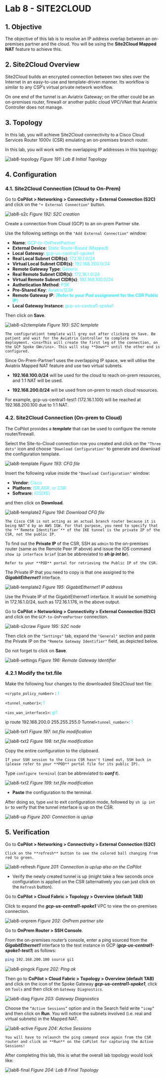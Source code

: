 # Lab 8 - SITE2CLOUD

## 1. Objective

The objective of this lab is to resolve an IP address overlap between an on-premises partner and the cloud. You will be using the **Site2Cloud Mapped NAT** feature to achieve this.
 
## 2. Site2Cloud Overview

Site2Cloud builds an encrypted connection between two sites over the Internet in an easy-to-use and template-driven manner. Its workflow is similar to any CSP’s virtual private network workflow.

On one end of the tunnel is an Aviatrix Gateway; on the other could be an on-premises router, firewall or another public cloud VPC/VNet that Aviatrix Controller does not manage.
 
## 3. Topology

In this lab, you will achieve Site2Cloud connectivity to a Cisco Cloud Services Router 1000v (CSR) emulating an on-premises branch router.

In this lab, you will work with the overlapping IP addresses in this topology:

![lab8-topology](images/lab8-topology.png)
_Figure 191: Lab 8 Initial Topology_

## 4. Configuration

### 4.1. Site2Cloud Connection (Cloud to On-Prem)

Go to **CoPilot > Networking > Connectivity > External Connection (S2C)** and click on the `"+ External Connection"` button.

![lab8-s2c](images/lab8-s2c.png)
_Figure 192: S2C creation_

Create a connection from Cloud (GCP) to an on-prem Partner site.

Use the following settings on the `"Add External Connection"` window:

- **Name**: <span style='color:#33ECFF'>GCP-to-OnPremPartner</span>
- **External Device**: <span style='color:#33ECFF'>Static Route-Based (Mapped)</span>
- **Local Gateway**: <span style='color:#33ECFF'>gcp-us-central1-spoke1</span>
- **Real Local Subnet CIDR(s)**: <span style='color:#33ECFF'>172.16.1.0/24</span>
- **Virtual Local Subnet CIDR(s)**: <span style='color:#33ECFF'>192.168.200.0/24</span>
- **Remote Gateway Type**: <span style='color:#33ECFF'>Generic</span>
- **Real Remote Subnet CIDR(s)**: <span style='color:#33ECFF'>172.16.1.0/24</span>
- **Virtual Remote Subnet CIDR(s)**: <span style='color:#33ECFF'>192.168.100.0/24</span>
- **Authetication Method**: <span style='color:#33ECFF'>PSK</span>
- **Pre-Shared Key**: <span style='color:#33ECFF'>Aviatrix123#</span>
- **Remote Gateway IP**: <span style='color:#33ECFF'>[**Refer to your Pod assignment for the CSR Public IP**]</span>
- **Local Gateway Instance**: <span style='color:#33ECFF'>gcp-us-central1-spoke1</span>

Then click on **Save**.

![lab8-s2ctemplate](images/lab8-s2ctemplate.png)
_Figure 193: S2C template_

```{caution}
The configurationt template will grey out after clicking on Save. Be patient and wait for the Aviatrix Controller to complete the deployment. <ins>This will create the first leg of the connection, on the GCP Spoke GW</ins>. This will stay **Down** until the other end is configured.
```

Since On-Prem-Partner1 uses the overlapping IP space, we will utilise the Aviatrix Mapped NAT feature and use two virtual subnets.

- **192.168.100.0/24** will be used for the cloud to reach on-prem resources, and 1:1 NAT will be used.

- **192.168.200.0/24** will be used from on-prem to reach cloud resources. 

For example, gcp-us-central1-test1 (172.16.1.100) will be reached at 192.168.200.100 due to 1:1 NAT.

### 4.2. Site2Cloud Connection (On-prem to Cloud)

The CoPilot provides a **_template_** that can be used to configure the remote router/firewall.

Select the Site-to-Cloud connection row you created and click on the `"Three dots"` icon and choose `"Download Configuration"` to generate and download the configuration template.

![lab8-template](images/lab8-template.png)
_Figure 193: CFG file_

Insert the following value inside the `"Download Configuration"` window:

- **Vendor**: <span style='color:#33ECFF'>Cisco</span>
- **Platform**: <span style='color:#33ECFF'>ISR,ASR, or CSR</span>
- **Software**: <span style='color:#33ECFF'>IOS(XE)</span>

and then click on **Download**.

![lab8-template2](images/lab8-template2.png)
_Figure 194: Download CFG file_

```{note}
The Cisco CSR is not acting as an actual branch router because it is being NAT'd by an AWS IGW. For that purpose, you need to specify that the **`Remote Identifier`** of the IKE tunnel is the private IP of the CSR, not the public IP.
```

To find out the **Private IP** of the CSR, SSH as `admin` to the on-premises router (same as the Remote Peer IP above) and issue the IOS command `show ip interface brief` (can be abbreviated to **_sh ip int br_**). 

```{tip}
Refer to your **POD** portal for retrieving the Public IP of the CSR.
```

The Private IP that you need to copy is that one assigned to the **_GigabitEthernet1_** interface.

![lab8-template2](images/lab8-giga.png)
_Figure 195: GigabitEthernet1 IP address_

Use the Private IP of the GigabitEthernet1 interface. It would be something in 172.16.1.0/24, such as 172.16.1.176, in the above output.

Go to **CoPilot > Networking > Connectivity > External Connection (S2C)** and click on the `GCP-to-OnPremPartner` connection.

![lab8-s2craw](images/lab8-s2craw.png)
_Figure 195: S2C node_

Then click on the `"Settings"` tab, expand the `"General"` section and paste the Private IP on the `"Remote Gateway Identifier"` field, as depicted below. 

Do not forget to click on **Save**.

![lab8-settings](images/lab8-settings.png)
_Figure 196: Remote Gateway Identifier_

### 4.2.1 Modify the txt.file 

Make the following four changes to the downloaded Site2Cloud text file:

`<crypto_policy_number>` : <span style='color:#33ECFF'>1</span>

`<tunnel_number1>`: <span style='color:#33ECFF'>1</span>

`<ios_wan_interface1>`: <span style='color:#33ECFF'>gi1</span>

ip route 192.168.200.0 255.255.255.0 Tunnel`<tunnel_number>`: <span style='color:#33ECFF'>1</span>

![lab8-txt1](images/lab8-txt1.png)
_Figure 197: txt.file modification_

![lab8-txt2](images/lab8-txt2.png)
_Figure 198: txt.file modification_

Copy the entire configuration to the clipboard.

```{important}
If your SSH session to the Cisco CSR hasn't timed out, SSH back in (please refer to your **POD** portal file for its public IP). 
```

Type `configure terminal` (can be abbreviated to **_conf t_**).

![lab8-txt2](images/lab8-ssh.png)
_Figure 199: txt.file modification_

- **Paste** the configuration to the terminal.

After doing so, type `end` to exit configuration mode, followed by `sh ip int br` to verify that the tunnel interface is up on the CSR.

![lab8-up](images/lab8-up.png)
_Figure 200: Connection is up/up_

## 5. Verification

Go to **CoPilot > Networking > Connectivity > External Connection (S2C)**

```{tip}
Click on the **refresh** button to see the colored ball changing from red to green.
```

![lab8-refresh](images/lab8-refresh.png)
_Figure 201: Connection is up/up also on the CoPilot_

- Verify the newly created tunnel is up (might take a few seconds once configuration is applied on the CSR (alternatively you can just click on the `Refresh` button).

Go to **CoPilot > Cloud Fabric > Topology > Overview (default TAB)**

Click to expand the **_gcp-us-central1-spoke1_** VPC to view the on-premises connection.

![lab8-onprem](images/lab8-onprem.png)
_Figure 202: OnPrem partner site_

Go to **OnPrem Router > SSH Console**.

From the on-premises router’s console, enter a ping sourced from the **_GigabitEthernet1_** interface to the test instance in GCP (**_gcp-us-central1-spoke1-test1_**) as follows: 

```bash
ping 192.168.200.100 source gi1
```

![lab8-pingok](images/lab8-pingok.png)
_Figure 202: Ping ok_

Then go to **CoPilot > Cloud Fabric > Topology > Overview (default TAB)** and click on the icon of the Spoke Gateway **_gcp-us-central1-spoke1_**, click on `Tools` and then click on `Gateway Diagnostics`.

![lab8-diag](images/lab8-diag.png)
_Figure 203: Gateway Diagnostics_

Choose the `“Active Sessions”` option and in the Search field write `“icmp”` and then click on **Run**. You will notice the subnets involved (i.e. real and virtual subnets) in the Mapped NAT.

![lab8-active](images/lab8-active2.png)
_Figure 204: Active Sessions_

```{important}
You will have to relaunch the ping command once again from the CSR router and click on **Run** on the CoPilot for capturing the Active Sessions!
```

After completing this lab, this is what the overall lab topology would look like:

![lab8-final](images/lab8-finaltopology.png)
_Figure 204: Lab 8 Final Topology_